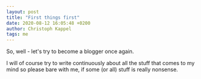 ```yaml
---
layout: post
title: "First things first"
date: 2020-08-12 16:05:48 +0200
author: Christoph Kappel
tags: me
---
```

So, well - let's try to become a blogger once again.

I will of course try to write continuously about all the stuff
that comes to my mind so please bare with me, if some (or all)
stuff is really nonsense.
